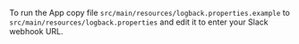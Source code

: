 To run the App copy file `src/main/resources/logback.properties.example` to `src/main/resources/logback.properties` 
and edit it to enter your Slack webhook URL.
